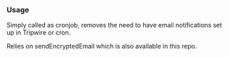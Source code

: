 ### Usage
Simply called as cronjob, removes the need to have email notifications set up in Tripwire or cron.

Relies on sendEncryptedEmail which is also available in this repo.